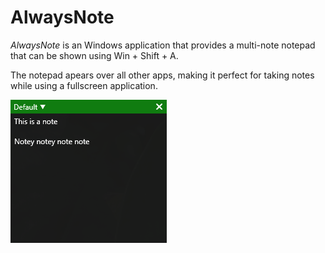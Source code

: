 # AlwaysNote

*AlwaysNote* is an Windows application that provides a multi-note notepad that can be shown using Win + Shift + A. 

The notepad apears over all other apps, making it perfect for taking notes while using a fullscreen application.

![Image of the notepad](images/screenshot.png)
